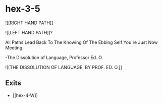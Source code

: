 # hex-3-5


![[RIGHT HAND PATH]]

![[LEFT HAND PATH]]?

All Paths Lead Back 
To The Knowing 
Of The Ebbing Self 
You're Just Now Meeting

-The Dissolution of Language, Professor Ed. O. 

![[THE DISSOLUTION OF LANGUAGE, BY PROF. ED. O.]]

## Exits
- [[hex-4-W]]
